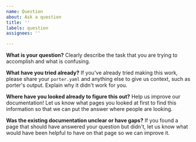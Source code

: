 ```yaml
---
name: Question
about: Ask a question
title: ''
labels: question
assignees: ''

---
```


**What is your question?**
Clearly describe the task that you are trying to accomplish and what is confusing.

**What have you tried already?**
If you've already tried making this work, please share your `porter.yaml` and anything else to give us context, such as porter's output. Explain why it didn't work for you.

**Where have you looked already to figure this out?**
Help us improve our documentation! Let us know what pages you looked at first to find this information so that we can put the answer where people are looking.

**Was the existing documentation unclear or have gaps?**
If you found a page that should have answered your question but didn't, let us know what would have been helpful to have on that page so we can improve it.
